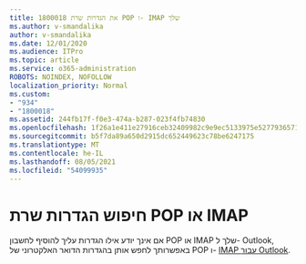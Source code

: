 ```yaml
---
title: 1800018 את הגדרות שרת POP ו- IMAP שלך
ms.author: v-smandalika
author: v-smandalika
ms.date: 12/01/2020
ms.audience: ITPro
ms.topic: article
ms.service: o365-administration
ROBOTS: NOINDEX, NOFOLLOW
localization_priority: Normal
ms.custom:
- "934"
- "1800018"
ms.assetid: 244fb17f-f0e3-474a-b287-023f4fb74830
ms.openlocfilehash: 1f26a1e411e27916ceb32409982c9e9ec5133975e527793657160b598f7da892
ms.sourcegitcommit: b5f7da89a650d2915dc652449623c78be6247175
ms.translationtype: MT
ms.contentlocale: he-IL
ms.lasthandoff: 08/05/2021
ms.locfileid: "54099935"
---
```

# <a name="find-your-pop-or-imap-server-settings"></a>חיפוש הגדרות שרת POP או IMAP

אם אינך יודע אילו הגדרות עליך להוסיף לחשבון POP או IMAP שלך ל- Outlook, באפשרותך לחפש אותן בהגדרות הדואר האלקטרוני של POP ו- [IMAP עבור Outlook](https://support.office.com/article/8361e398-8af4-4e97-b147-6c6c4ac95353.aspx).
  
 